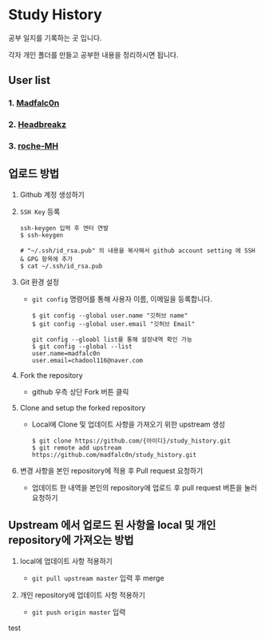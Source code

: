# Study History
공부 일지를 기록하는 곳 입니다.

각자 개인 폴더를 만들고 공부한 내용을 정리하시면 됩니다.

## User list

### 1. [Madfalc0n](Madfalc0n/)

### 2. [Headbreakz](Headbreakz/)

### 3. [roche-MH](roche-MH/)

## 업로드 방법

1. Github 계정 생성하기

2. `SSH Key` 등록

   ```
   ssh-keygen 입력 후 엔터 연발
   $ ssh-keygen 
   
   # "~/.ssh/id_rsa.pub" 의 내용을 복사해서 github account setting 에 SSH & GPG 항목에 추가
   $ cat ~/.ssh/id_rsa.pub
   ```

3. Git 환경 설정

   - `git config` 명령어를 통해 사용자 이름, 이메일을 등록합니다.

     ```
     $ git config --global user.name "깃허브 name"
     $ git config --global user.email "깃허브 Email"
     
     git config --gloabl list를 통해 설정내역 확인 가능
     $ git config --global --list
     user.name=madfalc0n
     user.email=chadool116@naver.com
     ```

4. Fork the repository

   - github 우측 상단 Fork 버튼 클릭

5. Clone and setup the forked repository

   - Local에 Clone 및 업데이트 사항을 가져오기 위한 upstream 생성

     ```
     $ git clone https://github.com/{아이디}/study_history.git
     $ git remote add upstream https://github.com/madfalc0n/study_history.git
     ```

6. 변경 사항을 본인 repository에 적용 후 Pull request 요청하기
   
   - 업데이트 한 내역을 본인의 repository에 업로드 후 pull request 버튼을 눌러 요청하기 

## Upstream 에서 업로드 된 사항을 local 및 개인 repository에 가져오는 방법

1. local에 업데이트 사항 적용하기
   - `git pull upstream master` 입력 후 merge

2. 개인 repository에 업데이트 사항 적용하기
   - `git push origin master` 입력



test